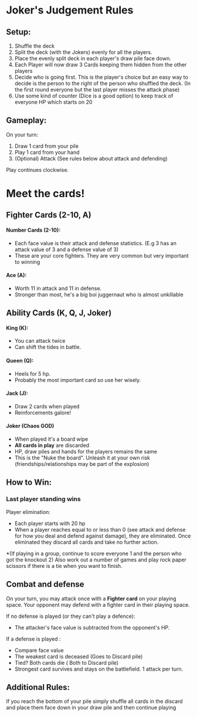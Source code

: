 # Joker's Judgement Rules
## Setup:
1. Shuffle the deck
2. Split the deck (with the Jokers) evenly for all the players.
3. Place the evenly split deck in each player's draw pile face down.
4. Each Player will now draw 3 Cards keeping them hidden from the other players
5. Decide who is going first. This is the player's choice but an easy way to decide is the person to the right of the person who shuffled the deck. (In the first round everyone but the last player misses the attack phase)
6. Use some kind of counter (Dice is a good option) to keep track of everyone HP which starts on 20
## Gameplay:
On your turn:
1. Draw 1 card from your pile
2. Play 1 card from your hand
3. (Optional) Attack (See rules below about attack and defending)


Play continues clockwise.




# Meet the cards!
## Fighter Cards (2-10, A)
#### Number Cards (2-10):
- Each face value is their attack and defense statistics. (E.g 3 has an attack value of 3 and a defense value of 3)
- These are your core fighters. They are very common but very important to winning


#### Ace (A):
- Worth 11 in attack and 11 in defense.
- Stronger than most, he's a big boi juggernaut who is almost unkillable
## Ability Cards (K, Q, J, Joker)


#### King (K):
- You can attack twice
- Can shift the tides in battle.
#### Queen (Q):
- Heels for 5 hp.
- Probably the most important card so use her wisely.
#### Jack (J):
- Draw 2 cards when played
- Reinforcements galore!
#### Joker (Chaos GOD)
- When played it's a board wipe
- **All cards in play** are discarded
- HP, draw piles and hands for the players remains the same
- This is the "Nuke the board". Unleash it at your own risk (friendships/relationships may be part of the explosion)




## How to Win:
### Last player standing wins
Player elimination:
- Each player starts with 20 hp
- When a player reaches equal to or less than 0 (see attack and defense for how you deal and defend against damage), they are eliminated.
Once eliminated they discard all cards and take no further action.




*(If playing in a group, continue to score everyone 1 and the person who got the knockout 2) Also work out a number of games and play rock paper scissors if there is a tie when you want to finish.


## Combat and defense
On your turn, you may attack once with a **Fighter card** on your playing space. Your opponent may defend with a fighter card in their playing space.


If no defense is played (or they can't play a defence):
- The attacker's face value is subtracted from the opponent's HP.




If a defense is played :
- Compare face value
- The weakest card is deceased (Goes to Discard pile)
- Tied? Both cards die ( Both to Discard pile)
- Strongest card survives and stays on the battlefield.
1 attack per turn.


## Additional Rules:
If you reach the bottom of your pile simply shuffle all cards in the discard and place them face down in your draw pile and then continue playing




